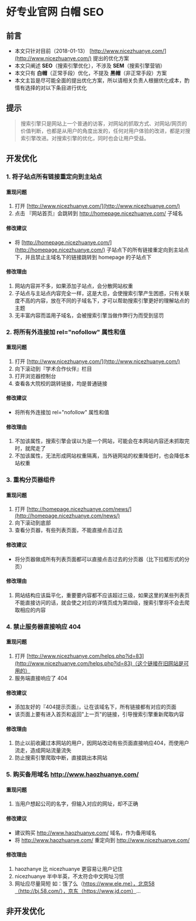 # 好专业官网 白帽 SEO

## 前言

* 本文只针对目前（2018-01-13） [http://www.nicezhuanye.com/](http://www.nicezhuanye.com/) 提出的优化方案
* 本文只阐述 **SEO**（搜索引擎优化），不涉及 **SEM**（搜索引擎营销）
* 本文只有 **白帽**（正常手段）优化，不提及 **黑帽**（非正常手段）方案
* 本文主旨是尽可能全面的提出优化方案，所以请相关负责人根据优化成本，酌情有选择的对以下条目进行优化

## 提示

> 搜索引擎只是网站上一个普通的访客，对网站的抓取方式、对网站/网页的价值判断，也都是从用户的角度出发的，任何对用户体验的改进，都是对搜索引擎改进。对搜索引擎的优化，同时也会让用户受益。


## 开发优化

### 1. 将子站点所有链接重定向到主站点

#### 重现问题

1. 打开 [http://www.nicezhuanye.com/](http://www.nicezhuanye.com/)
2. 点击 『网站首页』会跳转到 http://homepage.nicezhuanye.com/ 子域名

#### 修改建议

* 将 [http://homepage.nicezhuanye.com/](http://homepage.nicezhuanye.com/) 子站点下的所有链接重定向到主站点下，并且禁止主域名下的链接跳转到 homepage 的子站点下

#### 修改理由

1. 网站内容并不多，如果添加子站点，会分散网站权重
2. 子站点与主站点内容完全一样，这是大忌，会使搜索引擎产生困惑，只有关联度不高的内容，放在不同的子域名下，才可以帮助搜索引擎更好的理解站点的主题
3. 无丰富内容而滥用子域名，会被搜索引擎当做作弊行为而受到惩罚

### 2. 将所有外连接加 rel="nofollow" 属性和值

#### 重现问题

1. 打开 [http://www.nicezhuanye.com/](http://www.nicezhuanye.com/)
2. 向下滚动到『学术合作伙伴』栏目
3. 打开浏览器控制台
4. 查看各大院校的跳转链接，均是普通链接

#### 修改建议

* 将所有外连接加 rel="nofollow" 属性和值

#### 修改理由

1. 不加该属性，搜索引擎会误以为是一个网站，可能会在本网站内容还未抓取完时，就爬走了
2. 不加该属性，无法形成网站权重隔离，当外链网站的权重降低时，也会降低本站权重

### 3. 重构分页器组件

#### 重现问题

1. 打开 [http://homepage.nicezhuanye.com/news/](http://homepage.nicezhuanye.com/news/)
2. 向下滚动到底部
3. 查看分页器，有些列表页面，不能直接点击过去

#### 修改建议

* 将分页器做成所有列表页面都可以直接点击过去的分页器（比下拉框形式的分页）

#### 修改理由

1. 网站结构应该扁平化，重要要内容都不应该超过三级，如果这里的某些列表页不能直接访问的话，就会使之对应的详情页成为第四级，搜索引擎将不会去爬取相应的内容

### 4. 禁止服务器直接响应 404

#### 重现问题

1. 打开 [http://www.nicezhuanye.com/helps.php?id=83](http://www.nicezhuanye.com/helps.php?id=83)（这个链接在旧网站是可用的）
2. 服务端直接响应了 404

#### 修改建议

* 添加友好的『404提示页面』，让在该域名下，所有链接都有对应的页面
* 该页面上要有进入首页和返回"上一页"的链接，引导搜索引擎重新爬取内容

#### 修改理由

1. 防止以前收藏过本网站的用户，因网站改动有些页面直接响应404，而使用户流走，造成网站流量流失
2. 防止搜索引擎爬取中断，直接跳出本网站

### 5. 购买备用域名 http://www.haozhuanye.com/

#### 重现问题

1. 当用户想起公司的名字，但输入对应的网址，却不正确

#### 修改建议

* 建议购买 http://www.haozhuanye.com/ 域名，作为备用域名
* 将 http://www.haozhuanye.com/ 重定向到 http://www.nicezhuanye.com/

#### 修改理由

1. haozhanye 比 nicezhuanye 更容易让用户记住
2. nicezhuanye 半中半英，不太符合中文网址习惯
3. 网址应尽量简短 如：饿了么（https://www.ele.me），北京58（http://bj.58.com/），京东（https://www.jd.com）...

## 非开发优化